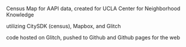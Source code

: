 Census Map for AAPI data, created for UCLA Center for Neighborhood Knowledge

utilizing CitySDK (census), Mapbox, and Glitch

code hosted on Glitch, pushed to Github and Github pages for the web
